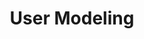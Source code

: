 ---
title: "User Modeling"

categories: ['']

tags: ['User', 'Modeling']

arabic: ['نمذجة المستخدم']

publishers: ['معجم مصطلحات التعلم الآلي والتعلم العميق وعلم البيانات']

types: "word"

slug: ""
---